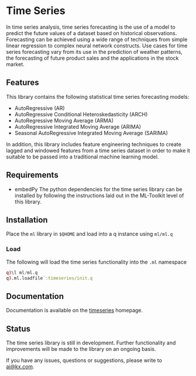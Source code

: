 # Time Series
In time series analysis, time series forecasting is the use of a model to predict the future values of a dataset based on historical observations. Forecasting can be achieved using a wide range of techniques from simple linear regression to complex neural network constructs. Use cases for time series forecasting vary from its use in the prediction of weather patterns, the forecasting of future product sales and the applications in the stock market.

## Features
This library contains the following statistical time series forecasting models:
- AutoRegressive (AR)
- AutoRegressive Conditional Heteroskedasticity (ARCH)
- AutoRegressive Moving Average (ARMA)
- AutoRegressive Integrated Moving Average (ARIMA)
- Seasonal AutoRegressive Integrated Moving Average (SARIMA)

In addition, this library includes feature engineering techniques to create lagged and windowed features from a time series dataset in order to make it suitable to be passed into a traditional machine learning model. 

## Requirements

- embedPy
The python dependencies for the time series library can be installed by following the instructions laid out in the ML-Toolkit level of this library.

## Installation

Place the `ml` library in `$QHOME` and load into a q instance using `ml/ml.q`

### Load

The following will load the time series functionality into the `.ml` namespace  
```q
q)\l ml/ml.q
q).ml.loadfile`:timeseries/init.q
```

## Documentation

Documentation is available on the [timeseries](https://code.kx.com/v2/ml/toolkit/timeseries/) homepage.

## Status
  
The time series library is still in development. Further functionality and improvements will be made to the library on an ongoing basis.

If you have any issues, questions or suggestions, please write to ai@kx.com.
